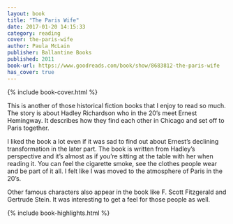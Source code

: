 ```yaml
---
layout: book
title: "The Paris Wife"
date: 2017-01-20 14:15:33
category: reading
cover: the-paris-wife
author: Paula McLain
publisher: Ballantine Books
published: 2011
book-url: https://www.goodreads.com/book/show/8683812-the-paris-wife
has_cover: true
---
```

{% include book-cover.html %}

This is another of those historical fiction books that I enjoy to read so much. The story is about Hadley Richardson who in the 20’s meet Ernest Hemingway. It describes how they find each other in Chicago and set off to Paris together.

I liked the book a lot even if it was sad to find out about Ernest’s declining transformation in the later part. The book is written from Hadley’s perspective and it’s almost as if you’re sitting at the table with her when reading it. You can feel the cigarette smoke, see the clothes people wear and be part of it all. I felt like I was moved to the atmosphere of Paris in the 20’s.

Other famous characters also appear in the book like F. Scott Fitzgerald and Gertrude Stein. It was interesting to get a feel for those people as well.

{% include book-highlights.html %}
